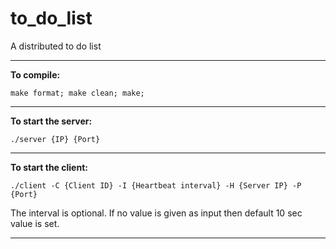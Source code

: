 # to_do_list
A distributed to do list

---

**To compile:**

`make format; make clean; make;`

---

**To start the server:**

`./server {IP} {Port}`

---

**To start the client:**

`./client -C {Client ID} -I {Heartbeat interval} -H {Server IP} -P {Port}`

The interval is optional. If no value is given as input then default 10 sec value is set.

---
